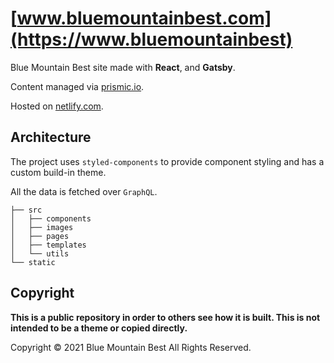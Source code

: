 # [www.bluemountainbest.com](https://www.bluemountainbest)

Blue Mountain Best site made with **React**, and **Gatsby**. 

Content managed via [prismic.io](https://prismic.io).

Hosted on [netlify.com](https://www.netlify.com).


## Architecture

The project uses `styled-components` to provide component styling and has a custom build-in theme.

All the data is fetched over `GraphQL`.

```
├── src
│   ├── components
│   ├── images
│   ├── pages
│   ├── templates
│   └── utils
└── static
```

## Copyright

**This is a public repository in order to others see how it is built. This is not intended to be a theme or copied directly.**

Copyright © 2021 Blue Mountain Best
All Rights Reserved.